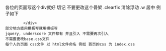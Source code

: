 各位的页面写这个div就好  切记 不要更改这个骨架 
	.clearfix  清除浮动
	.w			  居中
		例子如下 
			<div class="w clearfix">

			</div>
	部分地方能用模板写就用模板写
	jquery, underscore 文件都有 并且引入 不需要再次引入
	不需要更改base.css文件
	每个人的页面 css文件 以 html文件命名 例如 首页的css 为 index.css
